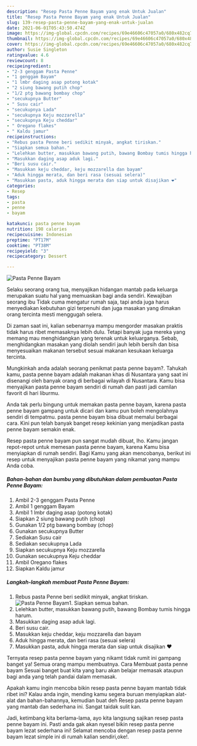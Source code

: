 ```yaml
---
description: "Resep Pasta Penne Bayam yang enak Untuk Jualan"
title: "Resep Pasta Penne Bayam yang enak Untuk Jualan"
slug: 139-resep-pasta-penne-bayam-yang-enak-untuk-jualan
date: 2021-06-01T05:43:50.474Z
image: https://img-global.cpcdn.com/recipes/69e46606c47057a0/680x482cq70/pasta-penne-bayam-foto-resep-utama.jpg
thumbnail: https://img-global.cpcdn.com/recipes/69e46606c47057a0/680x482cq70/pasta-penne-bayam-foto-resep-utama.jpg
cover: https://img-global.cpcdn.com/recipes/69e46606c47057a0/680x482cq70/pasta-penne-bayam-foto-resep-utama.jpg
author: Susie Singleton
ratingvalue: 4.6
reviewcount: 8
recipeingredient:
- "2-3 genggam Pasta Penne"
- "1 genggam Bayam"
- "1 lmbr daging asap potong kotak"
- "2 siung bawang putih chop"
- "1/2 ptg bawang bombay chop"
- "secukupnya Butter"
- " Susu cair"
- "secukupnya Lada"
- "secukupnya Keju mozzarella"
- "secukupnya Keju cheddar"
- " Oregano flakes"
- " Kaldu jamur"
recipeinstructions:
- "Rebus pasta Penne beri sedikit minyak, angkat tiriskan."
- "Siapkan semua bahan."
- "Lelehkan butter, masukkan bawang putih, bawang Bombay tumis hingga harum."
- "Masukkan daging asap aduk lagi."
- "Beri susu cair."
- "Masukkan keju cheddar, keju mozzarella dan bayam"
- "Aduk hingga merata, dan beri rasa (sesuai selera)"
- "Masukkan pasta, aduk hingga merata dan siap untuk disajikan ❤️"
categories:
- Resep
tags:
- pasta
- penne
- bayam

katakunci: pasta penne bayam 
nutrition: 198 calories
recipecuisine: Indonesian
preptime: "PT17M"
cooktime: "PT38M"
recipeyield: "3"
recipecategory: Dessert

---
```



![Pasta Penne Bayam](https://img-global.cpcdn.com/recipes/69e46606c47057a0/680x482cq70/pasta-penne-bayam-foto-resep-utama.jpg)

Selaku seorang orang tua, menyajikan hidangan mantab pada keluarga merupakan suatu hal yang memuaskan bagi anda sendiri. Kewajiban seorang ibu Tidak cuma mengatur rumah saja, tapi anda juga harus menyediakan kebutuhan gizi terpenuhi dan juga masakan yang dimakan orang tercinta mesti menggugah selera.

Di zaman  saat ini, kalian sebenarnya mampu mengorder masakan praktis tidak harus ribet memasaknya lebih dulu. Tetapi banyak juga mereka yang memang mau menghidangkan yang terenak untuk keluarganya. Sebab, menghidangkan masakan yang diolah sendiri jauh lebih bersih dan bisa menyesuaikan makanan tersebut sesuai makanan kesukaan keluarga tercinta. 



Mungkinkah anda adalah seorang penikmat pasta penne bayam?. Tahukah kamu, pasta penne bayam adalah makanan khas di Nusantara yang saat ini disenangi oleh banyak orang di berbagai wilayah di Nusantara. Kamu bisa menyajikan pasta penne bayam sendiri di rumah dan pasti jadi camilan favorit di hari liburmu.

Anda tak perlu bingung untuk memakan pasta penne bayam, karena pasta penne bayam gampang untuk dicari dan kamu pun boleh mengolahnya sendiri di tempatmu. pasta penne bayam bisa dibuat memalui berbagai cara. Kini pun telah banyak banget resep kekinian yang menjadikan pasta penne bayam semakin enak.

Resep pasta penne bayam pun sangat mudah dibuat, lho. Kamu jangan repot-repot untuk memesan pasta penne bayam, karena Kamu bisa menyiapkan di rumah sendiri. Bagi Kamu yang akan mencobanya, berikut ini resep untuk menyajikan pasta penne bayam yang nikamat yang mampu Anda coba.

<!--inarticleads1-->

##### Bahan-bahan dan bumbu yang dibutuhkan dalam pembuatan Pasta Penne Bayam:

1. Ambil 2-3 genggam Pasta Penne
1. Ambil 1 genggam Bayam
1. Ambil 1 lmbr daging asap (potong kotak)
1. Siapkan 2 siung bawang putih (chop)
1. Gunakan 1/2 ptg bawang bombay (chop)
1. Gunakan secukupnya Butter
1. Sediakan  Susu cair
1. Sediakan secukupnya Lada
1. Siapkan secukupnya Keju mozzarella
1. Gunakan secukupnya Keju cheddar
1. Ambil  Oregano flakes
1. Siapkan  Kaldu jamur




<!--inarticleads2-->

##### Langkah-langkah membuat Pasta Penne Bayam:

1. Rebus pasta Penne beri sedikit minyak, angkat tiriskan.
<img src="https://img-global.cpcdn.com/steps/a56b21467ef7a0f0/160x128cq70/pasta-penne-bayam-langkah-memasak-1-foto.jpg" alt="Pasta Penne Bayam">1. Siapkan semua bahan.
1. Lelehkan butter, masukkan bawang putih, bawang Bombay tumis hingga harum.
1. Masukkan daging asap aduk lagi.
1. Beri susu cair.
1. Masukkan keju cheddar, keju mozzarella dan bayam
1. Aduk hingga merata, dan beri rasa (sesuai selera)
1. Masukkan pasta, aduk hingga merata dan siap untuk disajikan ❤️




Ternyata resep pasta penne bayam yang nikamt tidak rumit ini gampang banget ya! Semua orang mampu membuatnya. Cara Membuat pasta penne bayam Sesuai banget buat kita yang baru akan belajar memasak ataupun bagi anda yang telah pandai dalam memasak.

Apakah kamu ingin mencoba bikin resep pasta penne bayam mantab tidak ribet ini? Kalau anda ingin, mending kamu segera buruan menyiapkan alat-alat dan bahan-bahannya, kemudian buat deh Resep pasta penne bayam yang mantab dan sederhana ini. Sangat taidak sulit kan. 

Jadi, ketimbang kita berlama-lama, ayo kita langsung sajikan resep pasta penne bayam ini. Pasti anda gak akan nyesel bikin resep pasta penne bayam lezat sederhana ini! Selamat mencoba dengan resep pasta penne bayam lezat simple ini di rumah kalian sendiri,oke!.

